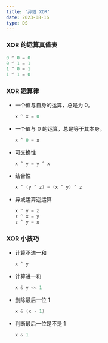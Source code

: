 ```yaml
---
title: '异或 XOR'
date: 2023-08-16
type: DS
---
```


### XOR 的运算真值表

```java
0 ^ 0 = 0
0 ^ 1 = 1
1 ^ 0 = 1
1 ^ 1 = 0
```

### XOR 运算律

- 一个值与自身的运算，总是为 0。

  ```java
  x ^ x = 0
  ```

- 一个值与 0 的运算，总是等于其本身。

  ```java
  x ^ 0 = x
  ```

- 可交换性

  ```java
  x ^ y = y ^ x
  ```

- 结合性
  ```java
  x ^ (y ^ z) = (x ^ y) ^ z
  ```
- 异或运算逆运算

  ```java
  x ^ y = z
  z ^ x = y
  z ^ y = x
  ```

### XOR 小技巧

- 计算不进一和

  ```java
  x ^ y
  ```

- 计算进一和

  ```java
  x & y << 1
  ```

- 删除最后一位 1
  ```java
  x & (x - 1)
  ```
- 判断最后一位是不是 1

  ```java
  x & 1
  ```

<ListPosts type="XOR"/>
